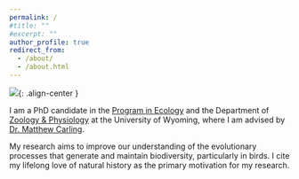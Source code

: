 ```yaml
---
permalink: /
#title: ""
#excerpt: ""
author_profile: true
redirect_from: 
  - /about/
  - /about.html
---
```


![](/files/profile_pic2){: .align-center }

I am a PhD candidate in the [Program in Ecology](http://www.uwyo.edu/pie/) and the Department of [Zoology & Physiology](http://www.uwyo.edu/zoology/) at the University of Wyoming, where I am advised by [Dr. Matthew Carling](https://carlinglab.com/).

My research aims to improve our understanding of the evolutionary processes that generate and maintain biodiversity, particularly in birds. I cite my lifelong love of natural history as the primary motivation for my research.
